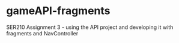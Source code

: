 # gameAPI-fragments
SER210 Assignment 3 - using the API project and developing it with fragments and NavController
